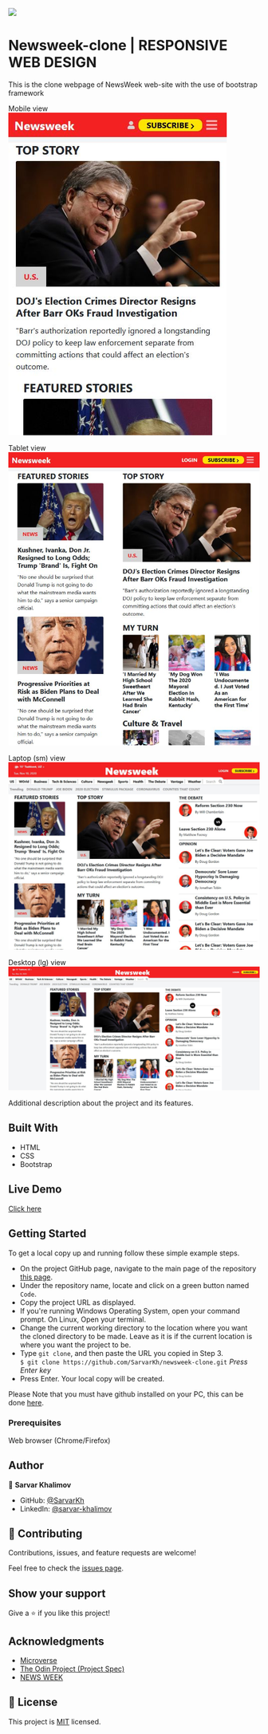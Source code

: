 
![](https://img.shields.io/badge/Microverse-blueviolet)

# Newsweek-clone | RESPONSIVE WEB DESIGN
This is the clone webpage of NewsWeek web-site with the use of bootstrap framework

Mobile view
![screenshot](screenshot_mobile.jpg)

Tablet view
![screenshot](screenshot_tablet.jpg)

Laptop (sm) view
![screenshot](screenshot_laptop.jpg)

Desktop (lg) view
![screenshot](screenshot_desktop.jpg)

Additional description about the project and its features.

## Built With

- HTML
- CSS
- Bootstrap

## Live Demo
[Click here](https://htmlpreview.github.io/?https://github.com/SarvarKh/newsweek-clone/blob/framework/index.html)

## Getting Started

To get a local copy up and running follow these simple example steps.

- On the project GitHub page, navigate to the main page of the repository [this page](https://github.com/SarvarKh/newsweek-clone/tree/framework).
- Under the repository name, locate and click on a green button named `Code`.
- Copy the project URL as displayed.
- If you're running Windows Operating System, open your command prompt. On Linux, Open your terminal.
- Change the current working directory to the location where you want the cloned directory to be made. Leave as it is if the current location is where you want the project to be.
- Type `git clone`, and then paste the URL you copied in Step 3.<br>
  `$ git clone https://github.com/SarvarKh/newsweek-clone.git` <em>Press Enter key</em><br>
- Press Enter. Your local copy will be created.

Please Note that you must have github installed on your PC, this can be done [here](https://gist.github.com/derhuerst/1b15ff4652a867391f03).


### Prerequisites

Web browser (Chrome/Firefox)


## Author

👤 **Sarvar Khalimov**

- GitHub: [@SarvarKh](https://github.com/SarvarKh)
- LinkedIn: [@sarvar-khalimov](https://www.linkedin.com/in/sarvar-khalimov-208797143/)


## 🤝 Contributing

Contributions, issues, and feature requests are welcome!

Feel free to check the [issues page](issues/).

## Show your support

Give a ⭐️ if you like this project!

## Acknowledgments

- [Microverse](https://.microverse.org/)
- [The Odin Project (Project Spec)](https://www.theodinproject.com/courses/html5-and-css3/lessons/using-bootstrap)
- [NEWS WEEK](https://www.newsweek.com/)

## 📝 License

This project is [MIT](lic.url) licensed.

